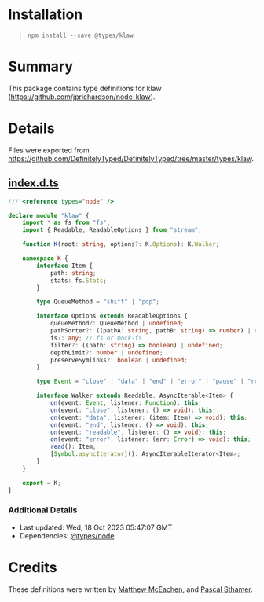 # Installation
> `npm install --save @types/klaw`

# Summary
This package contains type definitions for klaw (https://github.com/jprichardson/node-klaw).

# Details
Files were exported from https://github.com/DefinitelyTyped/DefinitelyTyped/tree/master/types/klaw.
## [index.d.ts](https://github.com/DefinitelyTyped/DefinitelyTyped/tree/master/types/klaw/index.d.ts)
````ts
/// <reference types="node" />

declare module "klaw" {
    import * as fs from "fs";
    import { Readable, ReadableOptions } from "stream";

    function K(root: string, options?: K.Options): K.Walker;

    namespace K {
        interface Item {
            path: string;
            stats: fs.Stats;
        }

        type QueueMethod = "shift" | "pop";

        interface Options extends ReadableOptions {
            queueMethod?: QueueMethod | undefined;
            pathSorter?: ((pathA: string, pathB: string) => number) | undefined;
            fs?: any; // fs or mock-fs
            filter?: ((path: string) => boolean) | undefined;
            depthLimit?: number | undefined;
            preserveSymlinks?: boolean | undefined;
        }

        type Event = "close" | "data" | "end" | "error" | "pause" | "readable" | "resume";

        interface Walker extends Readable, AsyncIterable<Item> {
            on(event: Event, listener: Function): this;
            on(event: "close", listener: () => void): this;
            on(event: "data", listener: (item: Item) => void): this;
            on(event: "end", listener: () => void): this;
            on(event: "readable", listener: () => void): this;
            on(event: "error", listener: (err: Error) => void): this;
            read(): Item;
            [Symbol.asyncIterator](): AsyncIterableIterator<Item>;
        }
    }

    export = K;
}

````

### Additional Details
 * Last updated: Wed, 18 Oct 2023 05:47:07 GMT
 * Dependencies: [@types/node](https://npmjs.com/package/@types/node)

# Credits
These definitions were written by [Matthew McEachen](https://github.com/mceachen), and [Pascal Sthamer](https://github.com/p4sca1).
